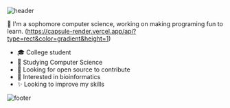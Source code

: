 ![header](https://capsule-render.vercel.app/api?type=wave&color=gradient&height=300&section=header&text=Hi%20there%20👋%20I'm%20Aicha&fontSize=70)

:raising_hand: I'm a sophomore computer science, working on making programing fun to learn.
(https://capsule-render.vercel.app/api?type=rect&color=gradient&height=1)
- :mortar_board: College student
- 🌱 Studying Computer Science 
- 🤔 Looking for open source to contribute
- :microbe: Interested in bioinformatics
- :sparkles: Looking to improve my skills



![footer](https://capsule-render.vercel.app/api?type=wave&color=gradient&height=150&section=footer)

